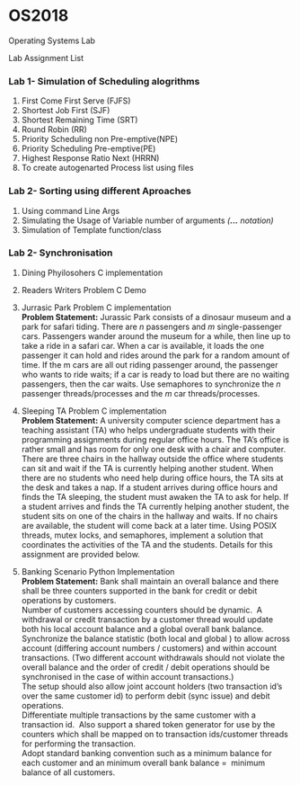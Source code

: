 # OS2018
Operating Systems Lab

Lab Assignment List

### Lab 1- Simulation of Scheduling alogrithms

1. First Come First Serve (FJFS)
2. Shortest Job First (SJF)
3. Shortest Remaining Time (SRT)
4. Round Robin (RR)
5. Priority Scheduling non Pre-emptive(NPE)
6. Priority Scheduling Pre-emptive(PE)
7. Highest Response Ratio Next (HRRN)
8. To create autogenarted Process list using files

### Lab 2- Sorting using different Aproaches

1. Using command Line Args
2. Simulating the Usage of Variable number of arguments *(**...** notation)*
3. Simulation of Template function/class

### Lab 2- Synchronisation 

1. Dining Phyilosohers C implementation
2. Readers Writers Problem C Demo
3. Jurrasic Park Problem C implementation </br>
  **Problem Statement:**
  Jurassic Park consists of a dinosaur museum and a park for safari tiding. There are *n* passengers and *m* single-passenger cars.     Passengers wander around the museum for a while, then line up to take a ride in a safari car. When a car is available, it loads the one   passenger it can hold and rides around the park for a random amount of time. If the m cars are all out riding passenger around, the       passenger who wants to ride waits; if a car is ready to load but there are no waiting passengers, then the car waits. Use semaphores to   synchronize the *n* passenger threads/processes and the *m* car threads/processes.

4. Sleeping TA Problem C implementation </br>
   **Problem Statement:**
 A university computer science department has a teaching assistant (TA) who
helps undergraduate students with their programming assignments during
regular office hours. The TA’s office is rather small and has room for only one
desk with a chair and computer. There are three chairs in the hallway outside
the office where students can sit and wait if the TA is currently helping another
student. When there are no students who need help during office hours, the
TA sits at the desk and takes a nap. If a student arrives during office hours
and finds the TA sleeping, the student must awaken the TA to ask for help. If a
student arrives and finds the TA currently helping another student, the student
sits on one of the chairs in the hallway and waits. If no chairs are available, the
student will come back at a later time.
Using POSIX threads, mutex locks, and semaphores, implement a solution
that coordinates the activities of the TA and the students. Details for this
assignment are provided below.
5. Banking Scenario Python Implementation </br>
  **Problem Statement:**
  Bank shall maintain an overall balance and there shall be three counters supported in the bank for credit or debit operations by customers. </br>
Number of customers accessing counters should be dynamic.  A withdrawal or credit transaction by a customer thread would update both his local account balance and a global overall bank balance. </br>
Synchronize the balance statistic (both local and global ) to allow across account (differing account
numbers / customers) and within account transactions. (Two different account withdrawals should not
violate the overall balance and the order of credit / debit operations should be synchronised in the case
of within account transactions.) </br>
The setup should also allow joint account holders (two transaction id’s over the same customer id) to
perform debit (sync issue) and debit operations. </br>
Differentiate multiple transactions by the same customer with a transaction id. 
Also support a shared token generator for use by the counters which shall be mapped on to transaction
ids/customer threads for performing the transaction. </br>
Adopt standard banking convention such as a minimum balance for each customer and an minimum
overall bank balance =  minimum balance of all customers.
  
